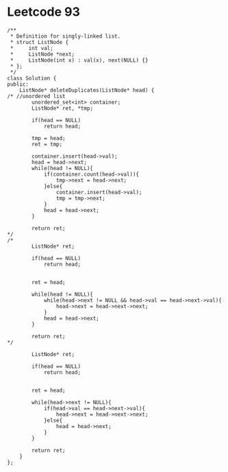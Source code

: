 # Leetcode 93
    /**
     * Definition for singly-linked list.
     * struct ListNode {
     *     int val;
     *     ListNode *next;
     *     ListNode(int x) : val(x), next(NULL) {}
     * };
     */
    class Solution {
    public:
        ListNode* deleteDuplicates(ListNode* head) {
    /* //unordered list
            unordered_set<int> container;
            ListNode* ret, *tmp;

            if(head == NULL)
                return head;

            tmp = head;
            ret = tmp;

            container.insert(head->val);
            head = head->next;
            while(head != NULL){
                if(container.count(head->val)){
                    tmp->next = head->next;
                }else{
                    container.insert(head->val);
                    tmp = tmp->next;
                }
                head = head->next;
            }

            return ret;
    */
    /*  
            ListNode* ret;

            if(head == NULL)
                return head;


            ret = head;

            while(head != NULL){
                while(head->next != NULL && head->val == head->next->val){
                    head->next = head->next->next;
                }
                head = head->next;
            }

            return ret;      
    */

            ListNode* ret;

            if(head == NULL)
                return head;


            ret = head;

            while(head->next != NULL){
                if(head->val == head->next->val){
                    head->next = head->next->next;
                }else{
                    head = head->next;
                }
            }

            return ret;     
        }
    };
